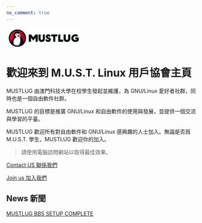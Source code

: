 ```yaml
---
no_comment: true
---
```


<img src="/logo_banner.png" alt="Never" width=200em>
 

# 歡迎來到 M.U.S.T. Linux 用戶協會主頁

MUSTLUG 由澳門科技大學在校學生發起並維護，為 GNU/Linux 愛好者社群，同時也是一個自由軟件社群。
 
MUSTLUG 的目標是推廣 GNU/Linux 和自由軟件的使用與發展，並提供一個交流與學習的平臺。
 
MUSTLUG 歡迎所有對自由軟件和 GNU/Linux 感興趣的人士加入。無論是否爲 M.U.S.T. 學生，MUSTLUG 歡迎你的加入。

> 請使用電腦訪問網站以取得最佳效果。

[Contact US 聯係我們](/contact_us/)
 

[Join us 加入我們](/join_us/)


## News 新聞
[MUSTLUG BBS SETUP COMPLETE](/bbs_setup_complete/)